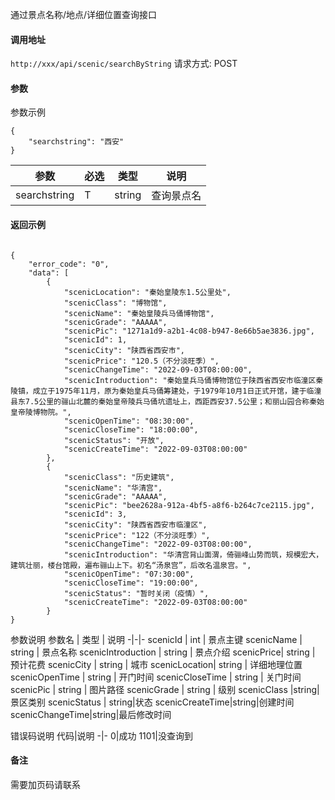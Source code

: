 通过景点名称/地点/详细位置查询接口


#### 调用地址
`http://xxx/api/scenic/searchByString`
请求方式: POST


#### 参数
参数示例
```
{
    "searchstring": "西安"
}
```
参数 | 必选 | 类型 | 说明
-|-|-|-
searchstring | T | string | 查询景点名

#### 返回示例
```

{
    "error_code": "0",
    "data": [
        {
            "scenicLocation": "秦始皇陵东1.5公里处",
            "scenicClass": "博物馆",
            "scenicName": "秦始皇陵兵马俑博物馆",
            "scenicGrade": "AAAAA",
            "scenicPic": "1271a1d9-a2b1-4c08-b947-8e66b5ae3836.jpg",
            "scenicId": 1,
            "scenicCity": "陕西省西安市",
            "scenicPrice": "120.5（不分淡旺季）",
            "scenicChangeTime": "2022-09-03T08:00:00",
            "scenicIntroduction": "秦始皇兵马俑博物馆位于陕西省西安市临潼区秦陵镇，成立于1975年11月，原为秦始皇兵马俑筹建处，于1979年10月1日正式开馆，建于临潼县东7.5公里的骊山北麓的秦始皇帝陵兵马俑坑遗址上，西距西安37.5公里；和丽山园合称秦始皇帝陵博物院。",
            "scenicOpenTime": "08:30:00",
            "scenicCloseTime": "18:00:00",
            "scenicStatus": "开放",
            "scenicCreateTime": "2022-09-03T08:00:00"
        },
        {
            "scenicClass": "历史建筑",
            "scenicName": "华清宫",
            "scenicGrade": "AAAAA",
            "scenicPic": "bee2628a-912a-4bf5-a8f6-b264c7ce2115.jpg",
            "scenicId": 3,
            "scenicCity": "陕西省西安市临潼区",
            "scenicPrice": "122（不分淡旺季）",
            "scenicChangeTime": "2022-09-03T08:00:00",
            "scenicIntroduction": "华清宫背山面渭，倚骊峰山势而筑，规模宏大，建筑壮丽，楼台馆殿，遍布骊山上下。初名“汤泉宫”，后改名温泉宫。",
            "scenicOpenTime": "07:30:00",
            "scenicCloseTime": "19:00:00",
            "scenicStatus": "暂时关闭（疫情）",
            "scenicCreateTime": "2022-09-03T08:00:00"
        }
}
```
参数说明
参数名 | 类型 | 说明
-|-|-
scenicId | int | 景点主键
scenicName | string | 景点名称
scenicIntroduction | string | 景点介绍
scenicPrice| string | 预计花费 
scenicCity | string | 城市
scenicLocation| string | 详细地理位置
scenicOpenTime | string | 开门时间
scenicCloseTime | string | 关门时间
scenicPic | string | 图片路径
scenicGrade | string | 级别
scenicClass |string|景区类别
scenicStatus | string|状态
scenicCreateTime|string|创建时间
scenicChangeTime|string|最后修改时间

错误码说明
代码|说明
-|-
0|成功
1101|没查询到

#### 备注
需要加页码请联系